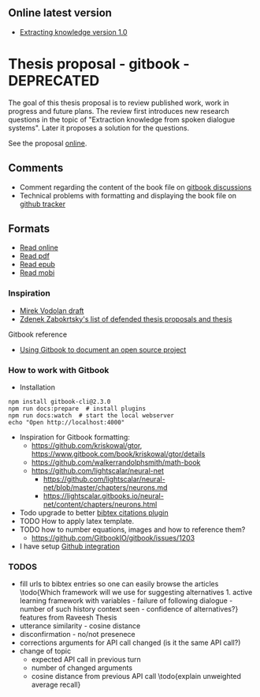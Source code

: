 ## Online latest version

- [Extracting knowledge version 1.0](https://github.com/oplatek/extracting-knowledge-from-dialogue/raw/master/tags/v1.0-extracting-knowledge-dialogue.pdf)

# Thesis proposal - gitbook - DEPRECATED

The goal of this thesis proposal is to review published work, work in progress and future plans.
The review first introduces new research questions in the topic of "Extraction knowledge from spoken dialogue systems".
Later it proposes a solution for the questions.

See the proposal [online](https://oplatek.gitbooks.io/thesis-proposal/content/).

## Comments

- Comment regarding the content of the book file on [gitbook discussions](https://www.gitbook.com/book/oplatek/thesis-proposal/discussions)
- Technical problems with formatting and displaying the book file on [github tracker](https://github.com/oplatek/extracting-knowledge-from-dialogue/issues)

## Formats
- [Read online](https://www.gitbook.com/read/book/oplatek/thesis-proposal)
- [Read pdf](https://www.gitbook.com/download/pdf/book/oplatek/thesis-proposal)
- [Read epub](https://www.gitbook.com/download/epub/book/oplatek/thesis-proposal)
- [Read mobi](https://www.gitbook.com/download/mobi/book/oplatek/thesis-proposal)

### Inspiration
- [Mirek Vodolan draft](https://www.overleaf.com/5351566ypdgnm#/18184097/)
- [Zdenek Zabokrtsky's list of defended thesis proposals and thesis](http://ufal.mff.cuni.cz/~zabokrtsky/pgs/kalendar.html)

Gitbook reference
- [Using Gitbook to document an open source project](https://medium.com/@gpbl/how-to-use-gitbook-to-publish-docs-for-your-open-source-npm-packages-465dd8d5bfba#.h5ufyl7w://medium.com/@gpbl/how-to-use-gitbook-to-publish-docs-for-your-open-source-npm-packages-465dd8d5bfba#.h5ufyl7wu)

### How to work with Gitbook 

- Installation
```
npm install gitbook-cli@2.3.0
npm run docs:prepare  # install plugins
npm run docs:watch  # start the local webserver
echo "Open http://localhost:4000"
```
- Inspiration for Gitbook formatting:
    - https://github.com/kriskowal/gtor, https://www.gitbook.com/book/kriskowal/gtor/details
    - https://github.com/walkerrandolphsmith/math-book
    - https://github.com/lightscalar/neural-net
        - https://github.com/lightscalar/neural-net/blob/master/chapters/neurons.md
        - https://lightscalar.gitbooks.io/neural-net/content/chapters/neurons.html
- Todo upgrade to better [bibtex citations plugin](https://plugins.gitbook.com/browse?q=bibtex)
- TODO How to apply latex template.
- TODO how to number equations, images and how to reference them?
	- https://github.com/GitbookIO/gitbook/issues/1203
- I have setup [Github integration](https://github.com/oplatek/extracting-knowledge-from-dialogue/settings/hooks)

### TODOS
- fill urls to bibtex entries so one can easily browse the articles
\todo{Which framework will we use for suggesting alternatives 1. active learning framework with variables - failure of following dialogue - number of such history context seen - confidence of alternatives?}
features from Raveesh Thesis 
 - utterance similarity - cosine distance 
 - disconfirmation - no/not presenece
 - corrections arguments for API call changed (is it the same API call?)
 - change of topic
      - expected API call in previous turn
      - number of changed arguments
      - cosine distance from previous API call
\todo{explain unweighted average recall}

